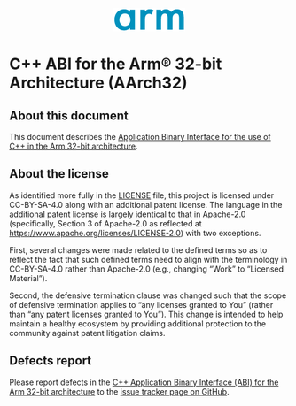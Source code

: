 <div align="center">
   <img src="Arm_logo_blue_150MN.png" />
</div>

# C++ ABI for the Arm® 32-bit Architecture (AArch32)


## About this document

This document describes the [Application Binary Interface for the use
of C++ in the Arm 32-bit architecture](cppabi32.rst).

## About the license

As identified more fully in the [LICENSE](LICENSE) file, this project
is licensed under CC-BY-SA-4.0 along with an additional patent
license.  The language in the additional patent license is largely
identical to that in Apache-2.0 (specifically, Section 3 of Apache-2.0
as reflected at https://www.apache.org/licenses/LICENSE-2.0) with two
exceptions.

First, several changes were made related to the defined terms so as to
reflect the fact that such defined terms need to align with the
terminology in CC-BY-SA-4.0 rather than Apache-2.0 (e.g., changing
“Work” to “Licensed Material”).

Second, the defensive termination clause was changed such that the
scope of defensive termination applies to “any licenses granted to
You” (rather than “any patent licenses granted to You”).  This change
is intended to help maintain a healthy ecosystem by providing
additional protection to the community against patent litigation
claims.

## Defects report

Please report defects in the [C++ Application Binary Interface (ABI)
for the Arm 32-bit architecture](cppabi32.rst) to the [issue tracker
page on GitHub](https://github.com/ARM-software/abi-aa/issues).
